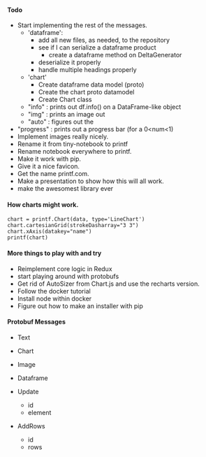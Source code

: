 #### Todo

- Start implementing the rest of the messages.
  - 'dataframe':
    - add all new files, as needed, to the repository
    - see if I can serialize a dataframe product
      - create a dataframe method on DeltaGenerator
    - deserialize it properly
    - handle multiple headings properly
  - 'chart'
    - Create dataframe data model (proto)
    - Create the chart proto datamodel
    - Create Chart class
  - "info"     : prints out df.info() on a DataFrame-like object
  - "img"      : prints an image out
  - "auto"     : figures out the
- "progress" : prints out a progress bar (for a 0<num<1)
- Implement images really nicely.
- Rename it from tiny-notebook to printf
- Rename notebook everywhere to printf.
- Make it work with pip.
- Give it a nice favicon.
- Get the name printf.com.
- Make a presentation to show how this will all work.
- make the awesomest library ever

#### How charts might work.

```
chart = printf.Chart(data, type='LineChart')
chart.cartesianGrid(strokeDasharray="3 3")
chart.xAxis(datakey="name")
printf(chart)
```

#### More things to play with and try

- Reimplement core logic in Redux
- start playing around with protobufs
- Get rid of AutoSizer from Chart.js and use the recharts version.
- Follow the docker tutorial
- Install node within docker
- Figure out how to make an installer with pip

#### Protobuf Messages

- Text
- Chart
- Image
- Dataframe

- Update
  - id
  - element

- AddRows
  - id
  - rows
